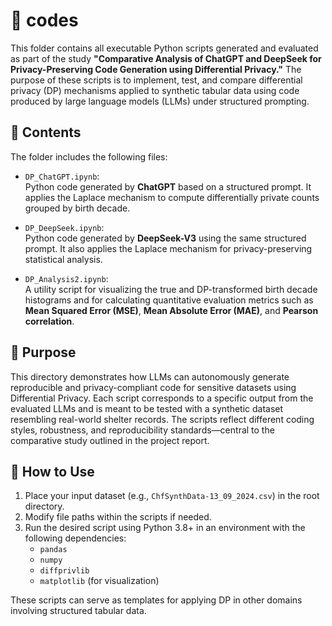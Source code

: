 # 📁 codes

This folder contains all executable Python scripts generated and evaluated as part of the study **"Comparative Analysis of ChatGPT and DeepSeek for Privacy-Preserving Code Generation using Differential Privacy."** The purpose of these scripts is to implement, test, and compare differential privacy (DP) mechanisms applied to synthetic tabular data using code produced by large language models (LLMs) under structured prompting.

## 📄 Contents

The folder includes the following files:

- `DP_ChatGPT.ipynb`:  
  Python code generated by **ChatGPT** based on a structured prompt. It applies the Laplace mechanism to compute differentially private counts grouped by birth decade.

- `DP_DeepSeek.ipynb`:  
  Python code generated by **DeepSeek-V3** using the same structured prompt. It also applies the Laplace mechanism for privacy-preserving statistical analysis.

- `DP_Analysis2.ipynb`:  
  A utility script for visualizing the true and DP-transformed birth decade histograms and for calculating quantitative evaluation metrics such as **Mean Squared Error (MSE)**, **Mean Absolute Error (MAE)**, and **Pearson correlation**.


## 🧩 Purpose

This directory demonstrates how LLMs can autonomously generate reproducible and privacy-compliant code for sensitive datasets using Differential Privacy. Each script corresponds to a specific output from the evaluated LLMs and is meant to be tested with a synthetic dataset resembling real-world shelter records. The scripts reflect different coding styles, robustness, and reproducibility standards—central to the comparative study outlined in the project report.

## 📁 How to Use

1. Place your input dataset (e.g., `ChfSynthData-13_09_2024.csv`) in the root directory.
2. Modify file paths within the scripts if needed.
3. Run the desired script using Python 3.8+ in an environment with the following dependencies:
   - `pandas`
   - `numpy`
   - `diffprivlib`
   - `matplotlib` (for visualization)

These scripts can serve as templates for applying DP in other domains involving structured tabular data.



